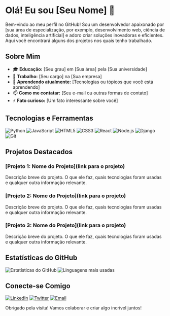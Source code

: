 # Olá! Eu sou [Seu Nome] 👋

Bem-vindo ao meu perfil no GitHub! Sou um desenvolvedor apaixonado por [sua área de especialização, por exemplo, desenvolvimento web, ciência de dados, inteligência artificial] e adoro criar soluções inovadoras e eficientes. Aqui você encontrará alguns dos projetos nos quais tenho trabalhado.

## Sobre Mim

- 🎓 **Educação:** [Seu grau] em [Sua área] pela [Sua universidade]
- 💼 **Trabalho:** [Seu cargo] na [Sua empresa]
- 🌱 **Aprendendo atualmente:** [Tecnologias ou tópicos que você está aprendendo]
- 📫 **Como me contatar:** [Seu e-mail ou outras formas de contato]
- ⚡ **Fato curioso:** [Um fato interessante sobre você]

## Tecnologias e Ferramentas

![Python](https://img.shields.io/badge/Python-3670A0?style=for-the-badge&logo=python&logoColor=ffdd54)
![JavaScript](https://img.shields.io/badge/JavaScript-F7DF1E?style=for-the-badge&logo=javascript&logoColor=black)
![HTML5](https://img.shields.io/badge/HTML5-E34F26?style=for-the-badge&logo=html5&logoColor=white)
![CSS3](https://img.shields.io/badge/CSS3-1572B6?style=for-the-badge&logo=css3&logoColor=white)
![React](https://img.shields.io/badge/React-20232A?style=for-the-badge&logo=react&logoColor=61DAFB)
![Node.js](https://img.shields.io/badge/Node.js-339933?style=for-the-badge&logo=nodedotjs&logoColor=white)
![Django](https://img.shields.io/badge/Django-092E20?style=for-the-badge&logo=django&logoColor=white)
![Git](https://img.shields.io/badge/Git-F05032?style=for-the-badge&logo=git&logoColor=white)

## Projetos Destacados

### [Projeto 1: Nome do Projeto](link para o projeto)
Descrição breve do projeto. O que ele faz, quais tecnologias foram usadas e qualquer outra informação relevante.

### [Projeto 2: Nome do Projeto](link para o projeto)
Descrição breve do projeto. O que ele faz, quais tecnologias foram usadas e qualquer outra informação relevante.

### [Projeto 3: Nome do Projeto](link para o projeto)
Descrição breve do projeto. O que ele faz, quais tecnologias foram usadas e qualquer outra informação relevante.

## Estatísticas do GitHub

![Estatísticas do GitHub](https://github-readme-stats.vercel.app/api?username=SeuUsuario&show_icons=true&theme=radical)
![Linguagens mais usadas](https://github-readme-stats.vercel.app/api/top-langs/?username=SeuUsuario&layout=compact&theme=radical)

## Conecte-se Comigo

[![LinkedIn](https://img.shields.io/badge/LinkedIn-0077B5?style=for-the-badge&logo=linkedin&logoColor=white)](https://www.linkedin.com/in/seu-usuario)
[![Twitter](https://img.shields.io/badge/Twitter-1DA1F2?style=for-the-badge&logo=twitter&logoColor=white)](https://twitter.com/seu-usuario)
[![Email](https://img.shields.io/badge/Email-D14836?style=for-the-badge&logo=gmail&logoColor=white)](mailto:seu-email@gmail.com)

Obrigado pela visita! Vamos colaborar e criar algo incrível juntos!
